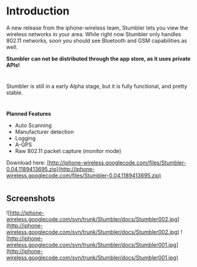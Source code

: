 # Introduction #

A new release from the iphone-wireless team, Stumbler lets you view the wireless networks in your area.  While right now Stumbler only handles 802.11 networks, soon you should see Bluetooth and GSM capabilities as well.

**Stumbler can not be distributed through the app store, as it uses private APIs!**

#  #
Stumbler is still in a early Alpha stage, but it is fully functional, and pretty stable.
#  #
**Planned Features**
  * Auto Scanning
  * Manufacturer detection
  * Logging
  * A-GPS
  * Raw 802.11 packet capture (monitor mode)

Download here: [http://iphone-wireless.googlecode.com/files/Stumbler-0.04.1189413695.zip](http://iphone-wireless.googlecode.com/files/Stumbler-0.04.1189413695.zip)
#  #
## Screenshots ##
![http://iphone-wireless.googlecode.com/svn/trunk/Stumbler/docs/Stumbler002.jpg](http://iphone-wireless.googlecode.com/svn/trunk/Stumbler/docs/Stumbler002.jpg)
![http://iphone-wireless.googlecode.com/svn/trunk/Stumbler/docs/Stumbler001.jpg](http://iphone-wireless.googlecode.com/svn/trunk/Stumbler/docs/Stumbler001.jpg)
